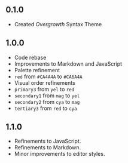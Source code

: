 ## 0.1.0
- Created *Overgrowth* Syntax Theme

## 1.0.0
- Code rebase
- Improvements to Markdown and JavaScript
- Palette refinement
 - `red` from `#CA4A4A` to `#CA6A4A`
- Visual order refinements
 - `primary3` from `yel` to `red`
 - `secondary1` from `mag` to `yel`
 - `secondary2` from `cya` to `mag`
 - `tertiary3` from `red` to `cya`

## 1.1.0
- Refinements to JavaScript.
- Refinements to Markdown.
- Minor improvements to editor styles.
